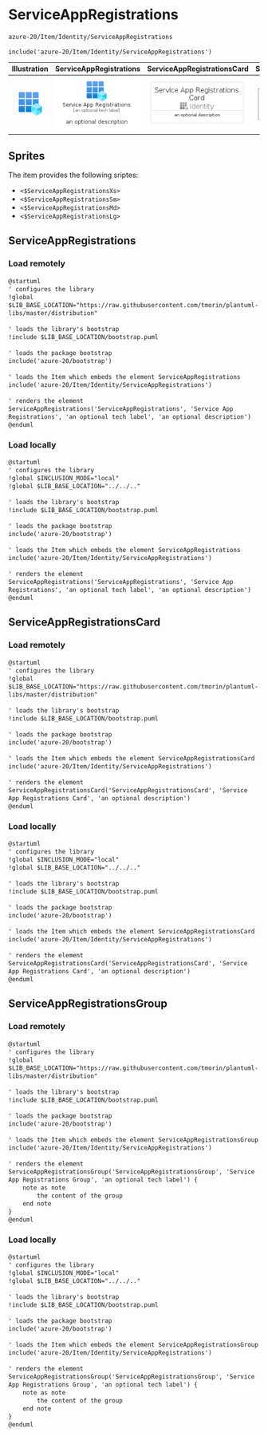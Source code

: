 # ServiceAppRegistrations


```text
azure-20/Item/Identity/ServiceAppRegistrations
```

```text
include('azure-20/Item/Identity/ServiceAppRegistrations')
```



| Illustration | ServiceAppRegistrations | ServiceAppRegistrationsCard | ServiceAppRegistrationsGroup |
| :---: | :---: | :---: | :---: |
| ![illustration for Illustration](../../../azure-20/Item/Identity/ServiceAppRegistrations.png) | ![illustration for ServiceAppRegistrations](../../../azure-20/Item/Identity/ServiceAppRegistrations.Local.png) | ![illustration for ServiceAppRegistrationsCard](../../../azure-20/Item/Identity/ServiceAppRegistrationsCard.Local.png) | ![illustration for ServiceAppRegistrationsGroup](../../../azure-20/Item/Identity/ServiceAppRegistrationsGroup.Local.png) |



## Sprites
The item provides the following sriptes:

- `<$ServiceAppRegistrationsXs>`
- `<$ServiceAppRegistrationsSm>`
- `<$ServiceAppRegistrationsMd>`
- `<$ServiceAppRegistrationsLg>`





## ServiceAppRegistrations

### Load remotely
```plantuml
@startuml
' configures the library
!global $LIB_BASE_LOCATION="https://raw.githubusercontent.com/tmorin/plantuml-libs/master/distribution"

' loads the library's bootstrap
!include $LIB_BASE_LOCATION/bootstrap.puml

' loads the package bootstrap
include('azure-20/bootstrap')

' loads the Item which embeds the element ServiceAppRegistrations
include('azure-20/Item/Identity/ServiceAppRegistrations')

' renders the element
ServiceAppRegistrations('ServiceAppRegistrations', 'Service App Registrations', 'an optional tech label', 'an optional description')
@enduml
```

### Load locally
```plantuml
@startuml
' configures the library
!global $INCLUSION_MODE="local"
!global $LIB_BASE_LOCATION="../../.."

' loads the library's bootstrap
!include $LIB_BASE_LOCATION/bootstrap.puml

' loads the package bootstrap
include('azure-20/bootstrap')

' loads the Item which embeds the element ServiceAppRegistrations
include('azure-20/Item/Identity/ServiceAppRegistrations')

' renders the element
ServiceAppRegistrations('ServiceAppRegistrations', 'Service App Registrations', 'an optional tech label', 'an optional description')
@enduml
```

## ServiceAppRegistrationsCard

### Load remotely
```plantuml
@startuml
' configures the library
!global $LIB_BASE_LOCATION="https://raw.githubusercontent.com/tmorin/plantuml-libs/master/distribution"

' loads the library's bootstrap
!include $LIB_BASE_LOCATION/bootstrap.puml

' loads the package bootstrap
include('azure-20/bootstrap')

' loads the Item which embeds the element ServiceAppRegistrationsCard
include('azure-20/Item/Identity/ServiceAppRegistrations')

' renders the element
ServiceAppRegistrationsCard('ServiceAppRegistrationsCard', 'Service App Registrations Card', 'an optional description')
@enduml
```

### Load locally
```plantuml
@startuml
' configures the library
!global $INCLUSION_MODE="local"
!global $LIB_BASE_LOCATION="../../.."

' loads the library's bootstrap
!include $LIB_BASE_LOCATION/bootstrap.puml

' loads the package bootstrap
include('azure-20/bootstrap')

' loads the Item which embeds the element ServiceAppRegistrationsCard
include('azure-20/Item/Identity/ServiceAppRegistrations')

' renders the element
ServiceAppRegistrationsCard('ServiceAppRegistrationsCard', 'Service App Registrations Card', 'an optional description')
@enduml
```

## ServiceAppRegistrationsGroup

### Load remotely
```plantuml
@startuml
' configures the library
!global $LIB_BASE_LOCATION="https://raw.githubusercontent.com/tmorin/plantuml-libs/master/distribution"

' loads the library's bootstrap
!include $LIB_BASE_LOCATION/bootstrap.puml

' loads the package bootstrap
include('azure-20/bootstrap')

' loads the Item which embeds the element ServiceAppRegistrationsGroup
include('azure-20/Item/Identity/ServiceAppRegistrations')

' renders the element
ServiceAppRegistrationsGroup('ServiceAppRegistrationsGroup', 'Service App Registrations Group', 'an optional tech label') {
    note as note
        the content of the group
    end note
}
@enduml
```

### Load locally
```plantuml
@startuml
' configures the library
!global $INCLUSION_MODE="local"
!global $LIB_BASE_LOCATION="../../.."

' loads the library's bootstrap
!include $LIB_BASE_LOCATION/bootstrap.puml

' loads the package bootstrap
include('azure-20/bootstrap')

' loads the Item which embeds the element ServiceAppRegistrationsGroup
include('azure-20/Item/Identity/ServiceAppRegistrations')

' renders the element
ServiceAppRegistrationsGroup('ServiceAppRegistrationsGroup', 'Service App Registrations Group', 'an optional tech label') {
    note as note
        the content of the group
    end note
}
@enduml
```

